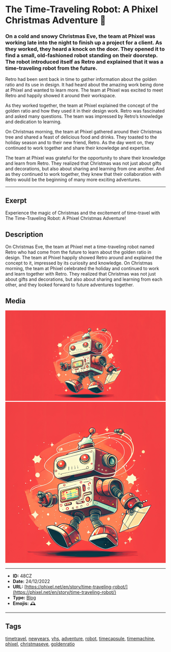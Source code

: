 # The Time-Traveling Robot: A Phixel Christmas Adventure 🤖
### On a cold and snowy Christmas Eve, the team at Phixel was working late into the night to finish up a project for a client. As they worked, they heard a knock on the door. They opened it to find a small, old-fashioned robot standing on their doorstep. The robot introduced itself as Retro and explained that it was a time-traveling robot from the future.

Retro had been sent back in time to gather information about the golden ratio and its use in design. It had heard about the amazing work being done at Phixel and wanted to learn more. The team at Phixel was excited to meet Retro and happily showed it around their workspace.

As they worked together, the team at Phixel explained the concept of the golden ratio and how they used it in their design work. Retro was fascinated and asked many questions. The team was impressed by Retro’s knowledge and dedication to learning.

On Christmas morning, the team at Phixel gathered around their Christmas tree and shared a feast of delicious food and drinks. They toasted to the holiday season and to their new friend, Retro. As the day went on, they continued to work together and share their knowledge and expertise.

The team at Phixel was grateful for the opportunity to share their knowledge and learn from Retro. They realized that Christmas was not just about gifts and decorations, but also about sharing and learning from one another. And as they continued to work together, they knew that their collaboration with Retro would be the beginning of many more exciting adventures.


------------
## Exerpt
Experience the magic of Christmas and the excitement of time-travel with The Time-Traveling Robot: A Phixel Christmas Adventure!
## Description
On Christmas Eve, the team at Phixel met a time-traveling robot named Retro who had come from the future to learn about the golden ratio in design. The team at Phixel happily showed Retro around and explained the concept to it, impressed by its curiosity and knowledge. On Christmas morning, the team at Phixel celebrated the holiday and continued to work and learn together with Retro. They realized that Christmas was not just about gifts and decorations, but also about sharing and learning from each other, and they looked forward to future adventures together.
## Media
<img src="media/time-traveling-robot.jpg">
<img src="media/time-traveling-robot-squared.jpg">

------------
- **ID:** 48CZ
- **Date:** 24/12/2022
- **URL:** [https://phixel.net/en/story/time-traveling-robot/](https://phixel.net/en/story/time-traveling-robot/)
- **Type:** [Blog](#blog)
- **Emojis:** 🕰

------------
## Tags
[timetravel](#timetravel), [newyears](#newyears), [vhs](#vhs), [adventure](#adventure), [robot](#robot), [timecapsule](#timecapsule), [timemachine](#timemachine), [phixel](#phixel), [christmaseve](#christmaseve), [goldenratio](#goldenratio)
